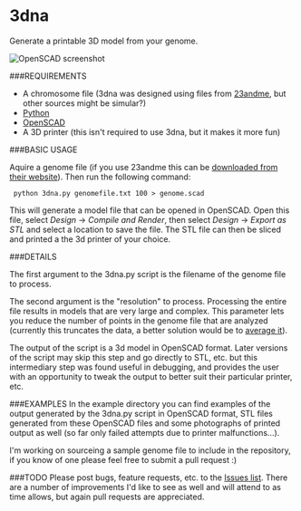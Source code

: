 3dna
====

Generate a printable 3D model from your genome.

![OpenSCAD screenshot](http://www.gullicksonlaboratories.com/wp-content/uploads/2013/07/Screen-Shot-2013-07-14-at-10.39.19-AM.png)


###REQUIREMENTS

*  A chromosome file (3dna was designed using files from [23andme](https://www.23andme.com), but other sources might be simular?)
*  [Python](http://www.python.org)
*  [OpenSCAD](http://www.openscad.org)
*  A 3D printer (this isn't required to use 3dna, but it makes it more fun)

###BASIC USAGE

Aquire a genome file (if you use 23andme this can be [downloaded from their website](https://www.23andme.com/you/download/)).  Then run the following command:

     python 3dna.py genomefile.txt 100 > genome.scad

This will generate a model file that can be opened in OpenSCAD.  Open this file, select *Design* -> *Compile and Render*, then select *Design* -> *Export as STL* and select a location to save the file.  The STL file can then be sliced and printed a the 3d printer of your choice.

###DETAILS

The first argument to the 3dna.py script is the filename of the genome file to process.  

The second argument is the "resolution" to process.  Processing the entire file results in models that are very large and complex.  This parameter lets you reduce the number of points in the genome file that are analyzed (currently this truncates the data, a better solution would be to [average it](https://github.com/jjg/3dna/issues/1)).

The output of the script is a 3d model in OpenSCAD format.  Later versions of the script may skip this step and go directly to STL, etc. but this intermediary step was found useful in debugging, and provides the user with an opportunity to tweak the output to better suit their particular printer, etc.

###EXAMPLES
In the example directory you can find examples of the output generated by the 3dna.py script in OpenSCAD format, STL files generated from these OpenSCAD files and some photographs of printed output as well (so far only failed attempts due to printer malfunctions...).

I'm working on sourceing a sample genome file to include in the repository, if you know of one please feel free to submit a pull request :)

###TODO
Please post bugs, feature requests, etc. to the [Issues list](https://github.com/jjg/3dna/issues).  There are a number of improvements I'd like to see as well and will attend to as time allows, but again pull requests are appreciated.

